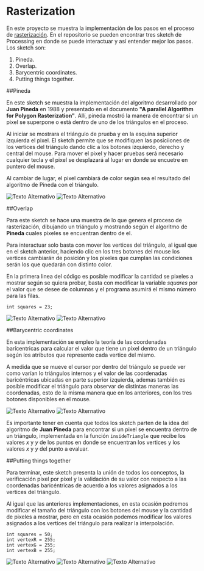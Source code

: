 # Rasterization

En este proyecto se muestra la implementación de los pasos en el proceso de [rasterización](https://www.scratchapixel.com/lessons/3d-basic-rendering/rasterization-practical-implementation/rasterization-stage). En el repositorio se pueden encontrar tres sketch de Processing en donde se puede interactuar y así entender mejor los pasos. Los sketch son:

1. Pineda.
2. Overlap.
3. Barycentric coordinates.
4. Putting things together.

##Pineda

En este sketch se muestra la implementación del algoritmo desarrollado por **Juan Pineda** en 1988 y presentado en el documento **"A parallel Algorithm for Polygon Rasterization"**. Allí, pineda mostró la manera de encontrar si un pixel se superpone o está dentro de uno de los triángulos en el proceso.

Al iniciar se mostrara el triángulo de prueba y en la esquina superior izquierda el pixel. El sketch permite que se modifiquen las posiciiones de los vertices del triángulo dando clic a los botones izquierdo, derecho y central del mouse. Para mover el pixel y hacer pruebas será necesario cualquier tecla y el pixel se desplazará al lugar en donde se encuetre en puntero del mouse.

Al cambiar de lugar, el pixel cambiará de color según sea el resultado del algoritmo de Pineda con el triángulo. 

![Texto Alternativo](/Users/Jose/Desktop/Proyecto_final_computación_visual/imagenes/Pineda1.png "Título Opcional")
![Texto Alternativo](/Users/Jose/Desktop/Proyecto_final_computación_visual/imagenes/Pineda2.png "Título Opcional")

##Overlap

Para este sketch se hace una muestra de lo que genera el proceso de rasterización, dibujando un triángulo y mostrando según el algoritmo de **Pineda** cuales pixeles se encuentran dentro de el.

Para interactuar solo basta con mover los vertices del triángulo, al igual que en el sketch anterior, haciendo clic en los tres botones del mouse los vertices cambiarán de posición y los pixeles que cumplan las condiciones serán los que quedarán con distinto color.

En la primera linea del código es posible modificar la cantidad se pixeles a mostrar según se quiera probar, basta con modificar la variable _squares_ por el valor que se desee de columnas y el programa asumirá el mismo número para las filas.

`int squares = 23;`


![Texto Alternativo](/Users/Jose/Desktop/Proyecto_final_computación_visual/imagenes/Raster1.png "Título Opcional")
![Texto Alternativo](/Users/Jose/Desktop/Proyecto_final_computación_visual/imagenes/raster2.png "Título Opcional")

##Barycentric coordinates

En esta implementación se empleo la teoría de las coordenadas barícentricas para calcular el valor que tiene un pixel dentro de un triángulo según los atributos que represente cada vertice del mismo.

A medida que se mueve el cursor por dentro del triángulo se puede ver como varían lo triángulos internos y el valor de las coordenadas baricéntricas ubicadas en parte superior izquierda, ademas también es posible modificar el triángulo para observar de distintas maneras las coordenadas, esto de la misma manera que en los anteriores, con los tres botones disponibles en el mouse.

![Texto Alternativo](/Users/Jose/Desktop/Proyecto_final_computación_visual/imagenes/Barycentric1.png "Título Opcional")
![Texto Alternativo](/Users/Jose/Desktop/Proyecto_final_computación_visual/imagenes/barycentric2.png "Título Opcional")

Es importante tener en cuenta que todos los sketch parten de la idea del algoritmo de **Juan Pineda** para encontrar si un pixel se encuentra dentro de un triángulo, implementada en la función `insideTriangle` que recibe los valores _x_ y _y_ de los puntos en donde se encuentran los vertices y los valores _x_ y _y_ del punto a evaluar. 

##Putting things together

Para terminar, este sketch presenta la unión de todos los conceptos, la verificación pixel por pixel y la validación de su valor con respecto a las coordenadas baricéntricas de acuerdo a los valores asignados a los vertices del triángulo.

Al igual que las anteriores implementaciones, en esta ocasión podremos modificar el tamaño del triángulo con los botones del mouse y la cantidad de pixeles a mostrar, pero en esta ocasión podemos modificar los valores asignados a los vertices del triángulo para realizar la interpolación.

```
int squares = 50;
int vertexR = 255;
int vertexG = 255;
int vertexB = 255;
```

![Texto Alternativo](/Users/Jose/Desktop/Proyecto_final_computación_visual/imagenes/Together1.png "Título Opcional")
![Texto Alternativo](/Users/Jose/Desktop/Proyecto_final_computación_visual/imagenes/Together2.png "Título Opcional")
![Texto Alternativo](/Users/Jose/Desktop/Proyecto_final_computación_visual/imagenes/Together3.png "Título Opcional")

